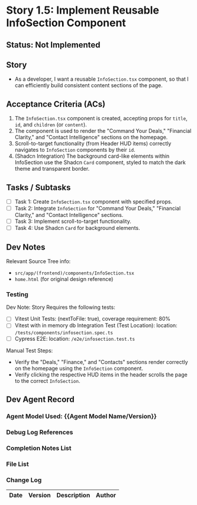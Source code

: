 # Story 1.5: Implement Reusable InfoSection Component

## Status: Not Implemented

## Story

- As a developer, I want a reusable `InfoSection.tsx` component, so that I can efficiently build consistent content sections of the page.

## Acceptance Criteria (ACs)

1.  The `InfoSection.tsx` component is created, accepting props for `title`, `id`, and `children` (or `content`).
2.  The component is used to render the "Command Your Deals," "Financial Clarity," and "Contact Intelligence" sections on the homepage.
3.  Scroll-to-target functionality (from Header HUD items) correctly navigates to `InfoSection` components by their `id`.
4.  (Shadcn Integration) The background card-like elements within InfoSection use the Shadcn `Card` component, styled to match the dark theme and transparent border.

## Tasks / Subtasks

- [ ] Task 1: Create `InfoSection.tsx` component with specified props.
- [ ] Task 2: Integrate `InfoSection` for "Command Your Deals," "Financial Clarity," and "Contact Intelligence" sections.
- [ ] Task 3: Implement scroll-to-target functionality.
- [ ] Task 4: Use Shadcn `Card` for background elements.

## Dev Notes

Relevant Source Tree info:
- `src/app/(frontend)/components/InfoSection.tsx`
- `home.html` (for original design reference)

### Testing

Dev Note: Story Requires the following tests:

- [ ] Vitest Unit Tests: (nextToFile: true), coverage requirement: 80%
- [ ] Vitest with in memory db Integration Test (Test Location): location: `/tests/components/infosection.spec.ts`
- [ ] Cypress E2E: location: `/e2e/infosection.test.ts`

Manual Test Steps:
- Verify the "Deals," "Finance," and "Contacts" sections render correctly on the homepage using the `InfoSection` component.
- Verify clicking the respective HUD items in the header scrolls the page to the correct `InfoSection`.

## Dev Agent Record

### Agent Model Used: {{Agent Model Name/Version}}

### Debug Log References

### Completion Notes List

### File List

### Change Log

| Date | Version | Description | Author |
| :--- | :------ | :---------- | :----- |
